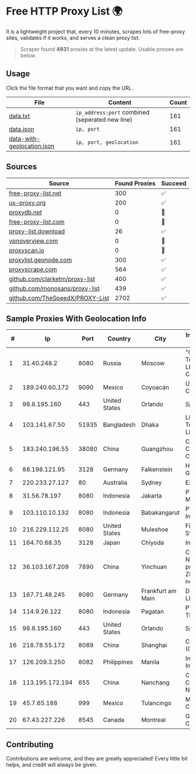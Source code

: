 
# Free HTTP Proxy List 🌍

It is a lightweight project that, every 10 minutes, scrapes lots of free-proxy sites, validates if it works, and serves a clean proxy list.


> Scraper found **4931** proxies at the latest update. Usable proxies are below.

## Usage

Click the file format that you want and copy the URL.


|File|Content|Count|
|----|-------|-----|
|[data.txt](https://raw.githubusercontent.com/themiralay/Proxy-List-World/master/data.txt)|`ip_address:port` combined (seperated new line)|161|
|[data.json](https://raw.githubusercontent.com/themiralay/Proxy-List-World/master/data.json)|`ip, port`|161|
|[data-with-geolocation.json](https://raw.githubusercontent.com/themiralay/Proxy-List-World/master/data-with-geolocation.json)|`ip, port, geolocation`|161|

## Sources

|Source|Found Proxies|Succeed|
|------|-------------|-------|
|[free-proxy-list.net](https://free-proxy-list.net)|300|✅|
|[us-proxy.org](https://www.us-proxy.org)|200|✅|
|[proxydb.net](http://proxydb.net)|0|🚫|
|[free-proxy-list.com](https://free-proxy-list.com/?page=&port=&type%5B%5D=http&type%5B%5D=https&up_time=0&search=Search)|0|🚫|
|[proxy-list.download](https://www.proxy-list.download/HTTP)|26|✅|
|[vpnoverview.com](https://vpnoverview.com/privacy/anonymous-browsing/free-proxy-servers)|0|🚫|
|[proxyscan.io](https://www.proxyscan.io)|0|🚫|
|[proxylist.geonode.com](https://proxylist.geonode.com/api/proxy-list?limit=300&page=1&sort_by=lastChecked&sort_type=desc&protocols=http,https)|300|✅|
|[proxyscrape.com](https://api.proxyscrape.com/v2/?request=displayproxies&protocol=http&timeout=10000&country=all&ssl=all&anonymity=all)|564|✅|
|[github.com/clarketm/proxy-list](https://raw.githubusercontent.com/clarketm/proxy-list/master/proxy-list-raw.txt)|400|✅|
|[github.com/monosans/proxy-list](https://raw.githubusercontent.com/monosans/proxy-list/main/proxies/http.txt)|439|✅|
|[github.com/TheSpeedX/PROXY-List](https://raw.githubusercontent.com/TheSpeedX/PROXY-List/master/http.txt)|2702|✅|


## Sample Proxies With Geolocation Info

|#|Ip|Port|Country|City|Internet Service Provider|
|-|--|----|-------|----|-------------------------|
|1|31.40.248.2|8080|Russia|Moscow|"Cloud Technologies" LLC trading as Cloud.ru|
|2|189.240.60.172|9090|Mexico|Coyoacán|Uninet S.A. de C.V.|
|3|98.8.195.160|443|United States|Orlando|Spectrum|
|4|103.141.67.50|51935|Bangladesh|Dhaka|Link3 Technologies Limited|
|5|183.240.196.55|38080|China|Guangzhou|China Mobile Communications Corporation|
|6|88.198.121.95|3128|Germany|Falkenstein|Hetzner Online GmbH|
|7|220.233.27.127|80|Australia|Sydney|Exetel Pty Ltd|
|8|31.56.78.197|8080|Indonesia|Jakarta|PT Perwira Media Solusi|
|9|103.110.10.132|8080|Indonesia|Babakangarut|PT Citra Jelajah Informatika|
|10|216.229.112.25|8080|United States|Muleshoe|Five Area Systems, LLC|
|11|164.70.68.35|3128|Japan|Chiyoda|InfoSphere|
|12|36.103.167.209|7890|China|Yinchuan|CHINANET NINGXIA province ZHONGWEI IDC network|
|13|167.71.48.245|8080|Germany|Frankfurt am Main|DigitalOcean, LLC|
|14|114.9.26.122|8080|Indonesia|Pagatan|PT. INDOSAT Tbk|
|15|98.8.195.160|443|United States|Orlando|Spectrum|
|16|218.78.55.172|8089|China|Shanghai|China Telecom (Group)|
|17|126.209.3.250|8082|Philippines|Manila|Infinivan Incorporated|
|18|113.195.172.194|655|China|Nanchang|China Unicom CHINA169 Network|
|19|45.7.65.188|999|Mexico|Tulancingo|Maysnet SA De CV|
|20|67.43.227.226|8545|Canada|Montreal|GloboTech Communications|



## Contributing

Contributions are welcome, and they are greatly appreciated! Every
little bit helps, and credit will always be given.

